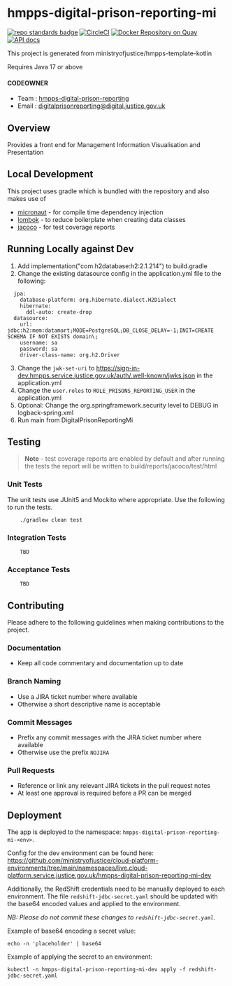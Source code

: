 # hmpps-digital-prison-reporting-mi
[![repo standards badge](https://img.shields.io/badge/dynamic/json?color=blue&style=flat&logo=github&label=MoJ%20Compliant&query=%24.result&url=https%3A%2F%2Foperations-engineering-reports.cloud-platform.service.justice.gov.uk%2Fapi%2Fv1%2Fcompliant_public_repositories%2Fhmpps-digital-prison-reporting-mi)](https://operations-engineering-reports.cloud-platform.service.justice.gov.uk/public-github-repositories.html#hmpps-digital-prison-reporting-mi "Link to report")
[![CircleCI](https://circleci.com/gh/ministryofjustice/hmpps-digital-prison-reporting-mi/tree/main.svg?style=svg)](https://circleci.com/gh/ministryofjustice/hmpps-digital-prison-reporting-mi)
[![Docker Repository on Quay](https://quay.io/repository/hmpps/hmpps-digital-prison-reporting-mi/status "Docker Repository on Quay")](https://quay.io/repository/hmpps/hmpps-digital-prison-reporting-mi)
[![API docs](https://img.shields.io/badge/API_docs_-view-85EA2D.svg?logo=swagger)](https://hmpps-digital-prison-reporting-mi-dev.hmpps.service.justice.gov.uk/webjars/swagger-ui/index.html?configUrl=/v3/api-docs)

This project is generated from ministryofjustice/hmpps-template-kotlin

Requires Java 17 or above

#### CODEOWNER

- Team : [hmpps-digital-prison-reporting](https://github.com/orgs/ministryofjustice/teams/hmpps-digital-prison-reporting)
- Email : digitalprisonreporting@digital.justice.gov.uk

## Overview

Provides a front end for Management Information Visualisation and Presentation

## Local Development

This project uses gradle which is bundled with the repository and also makes use
of

- [micronaut](https://micronaut.io/) - for compile time dependency injection
- [lombok](https://projectlombok.org/) - to reduce boilerplate when creating data classes
- [jacoco](https://docs.gradle.org/current/userguide/jacoco_plugin.html) - for test coverage reports

## Running Locally against Dev
1. Add implementation("com.h2database:h2:2.1.214") to build.gradle
2. Change the existing datasource config in the application.yml file to the following:
```
  jpa:
    database-platform: org.hibernate.dialect.H2Dialect
    hibernate:
      ddl-auto: create-drop
  datasource:
    url: jdbc:h2:mem:datamart;MODE=PostgreSQL;DB_CLOSE_DELAY=-1;INIT=CREATE SCHEMA IF NOT EXISTS domain\;
    username: sa
    password: sa
    driver-class-name: org.h2.Driver
```
3. Change the ```jwk-set-uri``` to https://sign-in-dev.hmpps.service.justice.gov.uk/auth/.well-known/jwks.json in the application.yml
4. Change the ```user.roles``` to ```ROLE_PRISONS_REPORTING_USER``` in the application.yml
5. Optional: Change the org.springframework.security level to DEBUG in logback-spring.xml
6. Run main from DigitalPrisonReportingMi

## Testing

> **Note** - test coverage reports are enabled by default and after running the
> tests the report will be written to build/reports/jacoco/test/html

### Unit Tests

The unit tests use JUnit5 and Mockito where appropriate. Use the following to
run the tests.

```
    ./gradlew clean test
```

### Integration Tests

```
    TBD
```

### Acceptance Tests

```
    TBD
```

## Contributing

Please adhere to the following guidelines when making contributions to the
project.

### Documentation

- Keep all code commentary and documentation up to date

### Branch Naming

- Use a JIRA ticket number where available
- Otherwise a short descriptive name is acceptable

### Commit Messages

- Prefix any commit messages with the JIRA ticket number where available
- Otherwise use the prefix `NOJIRA`

### Pull Requests

- Reference or link any relevant JIRA tickets in the pull request notes
- At least one approval is required before a PR can be merged

## Deployment

The app is deployed to the namespace: `hmpps-digital-prison-reporting-mi-<env>`.

Config for the dev environment can be found here: https://github.com/ministryofjustice/cloud-platform-environments/tree/main/namespaces/live.cloud-platform.service.justice.gov.uk/hmpps-digital-prison-reporting-mi-dev

Additionally, the RedShift credentials need to be manually deployed to each environment. The file `redshift-jdbc-secret.yaml` should be updated with the base64 encoded values and applied to the environment.

_NB: Please do not commit these changes to `redshift-jdbc-secret.yaml`._

Example of base64 encoding a secret value:

```
echo -n 'placeholder' | base64
```

Example of applying the secret to an environment:

```
kubectl -n hmpps-digital-prison-reporting-mi-dev apply -f redshift-jdbc-secret.yaml
```